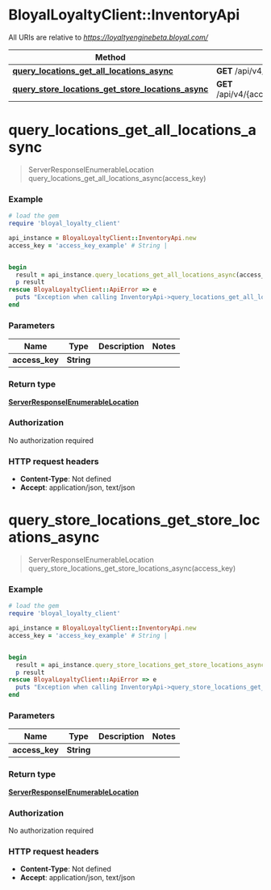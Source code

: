 # BloyalLoyaltyClient::InventoryApi

All URIs are relative to *https://loyaltyenginebeta.bloyal.com/*

Method | HTTP request | Description
------------- | ------------- | -------------
[**query_locations_get_all_locations_async**](InventoryApi.md#query_locations_get_all_locations_async) | **GET** /api/v4/{accessKey}/inventorylocations | 
[**query_store_locations_get_store_locations_async**](InventoryApi.md#query_store_locations_get_store_locations_async) | **GET** /api/v4/{accessKey}/storeinventorylocations | 

# **query_locations_get_all_locations_async**
> ServerResponseIEnumerableLocation query_locations_get_all_locations_async(access_key)



### Example
```ruby
# load the gem
require 'bloyal_loyalty_client'

api_instance = BloyalLoyaltyClient::InventoryApi.new
access_key = 'access_key_example' # String | 


begin
  result = api_instance.query_locations_get_all_locations_async(access_key)
  p result
rescue BloyalLoyaltyClient::ApiError => e
  puts "Exception when calling InventoryApi->query_locations_get_all_locations_async: #{e}"
end
```

### Parameters

Name | Type | Description  | Notes
------------- | ------------- | ------------- | -------------
 **access_key** | **String**|  | 

### Return type

[**ServerResponseIEnumerableLocation**](ServerResponseIEnumerableLocation.md)

### Authorization

No authorization required

### HTTP request headers

 - **Content-Type**: Not defined
 - **Accept**: application/json, text/json



# **query_store_locations_get_store_locations_async**
> ServerResponseIEnumerableLocation query_store_locations_get_store_locations_async(access_key)



### Example
```ruby
# load the gem
require 'bloyal_loyalty_client'

api_instance = BloyalLoyaltyClient::InventoryApi.new
access_key = 'access_key_example' # String | 


begin
  result = api_instance.query_store_locations_get_store_locations_async(access_key)
  p result
rescue BloyalLoyaltyClient::ApiError => e
  puts "Exception when calling InventoryApi->query_store_locations_get_store_locations_async: #{e}"
end
```

### Parameters

Name | Type | Description  | Notes
------------- | ------------- | ------------- | -------------
 **access_key** | **String**|  | 

### Return type

[**ServerResponseIEnumerableLocation**](ServerResponseIEnumerableLocation.md)

### Authorization

No authorization required

### HTTP request headers

 - **Content-Type**: Not defined
 - **Accept**: application/json, text/json



